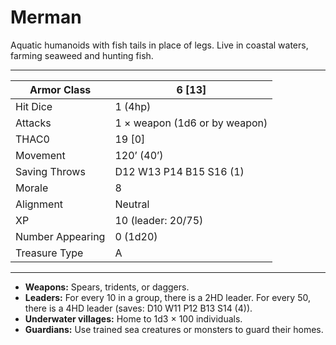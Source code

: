 # Merman

Aquatic humanoids with fish tails in place of legs. Live in coastal waters, farming seaweed and hunting fish.

------

| Armor Class     | 6 [13]                        |
| ---------------- | ----------------------------- |
| Hit Dice         | 1 (4hp)                       |
| Attacks          | 1 × weapon (1d6 or by weapon) |
| THAC0            | 19 [0]                        |
| Movement         | 120’ (40’)                    |
| Saving Throws    | D12 W13 P14 B15 S16 (1)       |
| Morale           | 8                             |
| Alignment        | Neutral                       |
| XP               | 10 (leader: 20/75)            |
| Number Appearing | 0 (1d20)                      |
| Treasure Type    | A                             |

------

- **Weapons:** Spears, tridents, or daggers.
- **Leaders:** For every 10 in a group, there is a 2HD leader. For every 50, there is a 4HD leader (saves: D10 W11 P12 B13 S14 (4)).
- **Underwater villages:** Home to 1d3 × 100 individuals.
- **Guardians:** Use trained sea creatures or monsters to guard their homes.